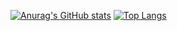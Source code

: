 [![Anurag's GitHub stats](https://github-readme-stats.vercel.app/api?username=bigpearrrr)](https://github.com/anuraghazra/github-readme-stats)
[![Top Langs](https://github-readme-stats.vercel.app/api/top-langs/?username=bigpearrrr&layout=compact)](https://github.com/anuraghazra/github-readme-stats)

